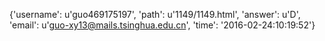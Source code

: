 {'username': u'guo469175197', 'path': u'1149/1149.html', 'answer': u'D', 'email': u'guo-xy13@mails.tsinghua.edu.cn', 'time': '2016-02-24:10:19:52'}